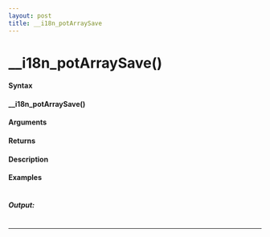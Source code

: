 ```yaml
---
layout: post
title: __i18n_potArraySave
---
```


# __i18n_potArraySave()


#### Syntax

#### __i18n_potArraySave()

#### Arguments

#### Returns

#### Description

#### Examples

```

```

##### Output:

```

```

---